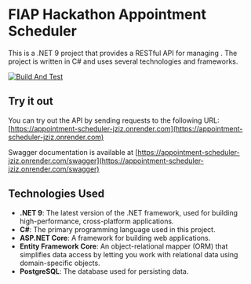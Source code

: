 # FIAP Hackathon Appointment Scheduler
This is a .NET 9 project that provides a RESTful API for managing . The project is written in C# and uses several technologies and frameworks.

[![Build And Test](https://github.com/lucasfm95/fiap-hackathon-appointment-scheduler/actions/workflows/continuous-integration.yml/badge.svg)](https://github.com/lucasfm95/fiap-hackathon-appointment-scheduler/actions/workflows/continuous-integration.yml)

## Try it out
You can try out the API by sending requests to the following URL: [https://appointment-scheduler-jziz.onrender.com](https://appointment-scheduler-jziz.onrender.com)

Swagger documentation is available at [https://appointment-scheduler-jziz.onrender.com/swagger](https://appointment-scheduler-jziz.onrender.com/swagger)

## Technologies Used

- **.NET 9**: The latest version of the .NET framework, used for building high-performance, cross-platform applications.
- **C#**: The primary programming language used in this project.
- **ASP.NET Core**: A framework for building web applications.
- **Entity Framework Core**: An object-relational mapper (ORM) that simplifies data access by letting you work with relational data using domain-specific objects.
- **PostgreSQL**: The database used for persisting data.

